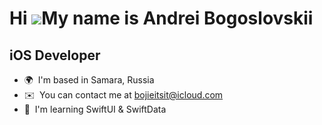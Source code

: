 
Hi ![](https://user-images.githubusercontent.com/18350557/176309783-0785949b-9127-417c-8b55-ab5a4333674e.gif)My name is Andrei Bogoslovskii
===========================================================================================================================================

iOS Developer
-------------

* 🌍  I'm based in Samara, Russia
* ✉️  You can contact me at [bojieitsit@icloud.com](mailto:bojieitsit@icloud.com)
* 🧠  I'm learning SwiftUI & SwiftData
